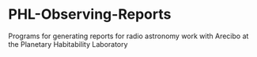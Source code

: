 # PHL-Observing-Reports
Programs for generating reports for radio astronomy work with Arecibo at the Planetary Habitability Laboratory
